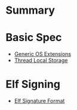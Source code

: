 # Summary

# Basic Spec

- [Generic OS Extensions](./os-ext.md)
- [Thread Local Storage](./tls.md)

# Elf Signing

- [Elf Signature Format](./elf-signing.md)
